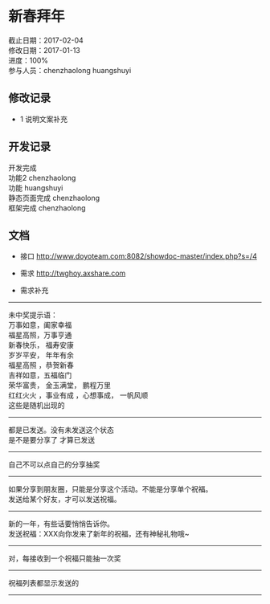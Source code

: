 # 新春拜年
截止日期：2017-02-04  
修改日期：2017-01-13  
进度：100%  
参与人员：chenzhaolong huangshuyi


## 修改记录

- 1
说明文案补充



## 开发记录
开发完成  
功能2 chenzhaolong  
功能  huangshuyi  
静态页面完成 chenzhaolong  
框架完成 chenzhaolong  

## 文档
- 接口
http://www.doyoteam.com:8082/showdoc-master/index.php?s=/4  


- 需求
http://twghoy.axshare.com  

- 需求补充

-------
未中奖提示语：  
万事如意，阖家幸福  
福星高照，万事亨通  
新春快乐， 福寿安康   
岁岁平安， 年年有余  
福星高照 ，恭贺新春  
吉祥如意，五福临门  
荣华富贵， 金玉满堂， 鹏程万里  
红红火火 ，事业有成 ，心想事成， 一帆风顺  
这些是随机出现的  


------
都是已发送。没有未发送这个状态  
是不是要分享了 才算已发送  

------
自己不可以点自己的分享抽奖  

------
如果分享到朋友圈，只能是分享这个活动。不能是分享单个祝福。  
发送给某个好友，才可以发送祝福。  

------
新的一年，有些话要悄悄告诉你。  
发送祝福：XXX向你发来了新年的祝福，还有神秘礼物哦~   

------

对，每接收到一个祝福只能抽一次奖  

-------


祝福列表都显示发送的  

--------